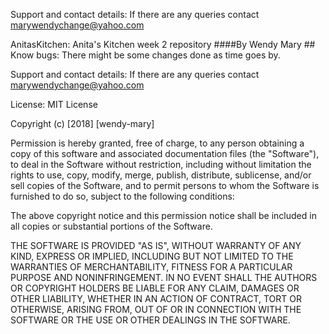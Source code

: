 
Support and contact details:
If there are any queries contact marywendychange@yahoo.com

AnitasKitchen:
Anita's Kitchen week 2 repository ####By Wendy Mary ##
Know bugs:
 There might be some changes done as time goes by.

Support and contact details:
If there are any queries contact marywendychange@yahoo.com

License:
MIT License

Copyright (c) [2018] [wendy-mary]

Permission is hereby granted, free of charge, to any person obtaining a copy of this software and associated documentation files (the "Software"), to deal in the Software without restriction, including without limitation the rights to use, copy, modify, merge, publish, distribute, sublicense, and/or sell copies of the Software, and to permit persons to whom the Software is furnished to do so, subject to the following conditions:

The above copyright notice and this permission notice shall be included in all copies or substantial portions of the Software.

THE SOFTWARE IS PROVIDED "AS IS", WITHOUT WARRANTY OF ANY KIND, EXPRESS OR IMPLIED, INCLUDING BUT NOT LIMITED TO THE WARRANTIES OF MERCHANTABILITY, FITNESS FOR A PARTICULAR PURPOSE AND NONINFRINGEMENT. IN NO EVENT SHALL THE AUTHORS OR COPYRIGHT HOLDERS BE LIABLE FOR ANY CLAIM, DAMAGES OR OTHER LIABILITY, WHETHER IN AN ACTION OF CONTRACT, TORT OR OTHERWISE, ARISING FROM, OUT OF OR IN CONNECTION WITH THE SOFTWARE OR THE USE OR OTHER DEALINGS IN THE SOFTWARE.

